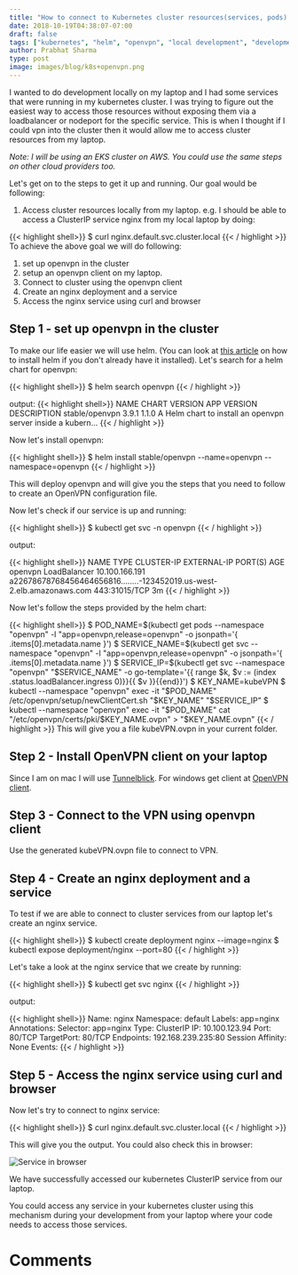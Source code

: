 ```yaml
---
title: "How to connect to Kubernetes cluster resources(services, pods) using OpenVPN for local development"
date: 2018-10-19T04:38:07-07:00
draft: false
tags: ["kubernetes", "helm", "openvpn", "local development", "development workflow", "developer productivity"]
author: Prabhat Sharma
type: post
image: images/blog/k8s+openvpn.png
---
```


I wanted to do development locally on my laptop and I had some services that were running in my kubernetes cluster. I was trying to figure out the easiest way to access those resources without exposing them via a loadbalancer or nodeport for the specific service. This is when I thought if I could vpn into the cluster then it would allow me to access cluster resources from my laptop.

<i>
Note: I will be using an EKS cluster on AWS. You could use the same steps on other cloud providers too.
</i>

Let's get on to the steps to get it up and running. Our goal would be following:

1. Access cluster resources locally from my laptop. e.g. I should be able to access a ClusterIP service nginx from my local laptop by doing:

{{< highlight shell>}}
$ curl nginx.default.svc.cluster.local
{{< / highlight >}}
To achieve the above goal we will do following:

1. set up openvpn in the cluster
1. setup an openvpn client on my laptop.
1. Connect to cluster using the openvpn client
1. Create an nginx deployment and a service
1. Access the nginx service using curl and browser

## Step 1 - set up openvpn in the cluster

To make our life easier we will use helm. (You can look at [this article](/blog/helm-tutorial-the-package-manager-for-kubernetes-part-1/) on how to install helm if you don't already have it installed). Let's search for a helm chart for openvpn:

{{< highlight shell>}}
$ helm search openvpn
{{< / highlight >}}

output:
{{< highlight shell>}}
NAME          	CHART VERSION	APP VERSION	DESCRIPTION
stable/openvpn	3.9.1        	1.1.0      	A Helm chart to install an openvpn server inside a kubern...
{{< / highlight >}}

Now let's install openvpn:

{{< highlight shell>}}
$ helm install stable/openvpn --name=openvpn --namespace=openvpn
{{< / highlight >}}

This will deploy openvpn and will give you the steps that you need to follow to create an OpenVPN configuration file.

Now let's check if our service is up and running:

{{< highlight shell>}}
$ kubectl get svc -n openvpn
{{< / highlight >}}

output:

{{< highlight shell>}}
NAME      TYPE           CLUSTER-IP       EXTERNAL-IP                                                              PORT(S)         AGE
openvpn   LoadBalancer   10.100.166.191   a22678678768456464656816........-123452019.us-west-2.elb.amazonaws.com   443:31015/TCP   3m
{{< / highlight >}}

Now let's follow the steps provided by the helm chart:

{{< highlight shell>}}
$ POD_NAME=$(kubectl get pods --namespace "openvpn" -l "app=openvpn,release=openvpn" -o jsonpath='{ .items[0].metadata.name }')
$ SERVICE_NAME=$(kubectl get svc --namespace "openvpn" -l "app=openvpn,release=openvpn" -o jsonpath='{ .items[0].metadata.name }')
$ SERVICE_IP=$(kubectl get svc --namespace "openvpn" "$SERVICE_NAME" -o go-template='{{ range $k, $v := (index .status.loadBalancer.ingress 0)}}{{ $v }}{{end}}')
$ KEY_NAME=kubeVPN
$ kubectl --namespace "openvpn" exec -it "$POD_NAME" /etc/openvpn/setup/newClientCert.sh "$KEY_NAME" "$SERVICE_IP"
$ kubectl --namespace "openvpn" exec -it "$POD_NAME" cat "/etc/openvpn/certs/pki/$KEY_NAME.ovpn" > "$KEY_NAME.ovpn"
{{< / highlight >}}
This will give you a file kubeVPN.ovpn in your current folder.

## Step 2 - Install OpenVPN client on your laptop
Since I am on mac I will use [Tunnelblick](https://tunnelblick.net/). For windows get client at [OpenVPN client](https://openvpn.net/community-downloads/).

## Step 3 - Connect to the VPN using openvpn client
Use the generated kubeVPN.ovpn file to connect to VPN.

## Step 4 - Create an nginx deployment and a service
To test if we are able to connect to cluster services from our laptop let's create an nginx service.

{{< highlight shell>}}
$ kubectl create deployment nginx --image=nginx
$ kubectl expose deployment/nginx --port=80
{{< / highlight >}}

Let's take a look at the nginx service that we create by running:

{{< highlight shell>}}
$ kubectl get svc nginx
{{< / highlight >}}

output:

{{< highlight shell>}}
Name:              nginx
Namespace:         default
Labels:            app=nginx
Annotations:       <none>
Selector:          app=nginx
Type:              ClusterIP
IP:                10.100.123.94
Port:              <unset>  80/TCP
TargetPort:        80/TCP
Endpoints:         192.168.239.235:80
Session Affinity:  None
Events:            <none>
{{< / highlight >}}

## Step 5 - Access the nginx service using curl and browser
Now let's try to connect to nginx service:

{{< highlight shell>}}
$ curl nginx.default.svc.cluster.local
{{< / highlight >}}

This will give you the output. You could also check this in browser:

![Service in browser](/images/blog/nginx-kube-svc-openvpn-small.png)

We have successfully accessed our kubernetes ClusterIP service from our laptop. 

You could access any service in your kubernetes cluster using this mechanism during your development from your laptop where your code needs to access those services.

# Comments
<div id="commento"></div>
<script src="https://cdn.commento.io/js/commento.js"></script>